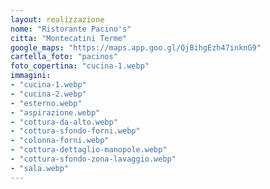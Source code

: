 ```yaml
---
layout: realizzazione
nome: "Ristorante Pacino's"
citta: "Montecatini Terme"
google_maps: "https://maps.app.goo.gl/QjBihgEzh47inknG9"
cartella_foto: "pacinos"
foto_copertina: "cucina-1.webp"
immagini:
- "cucina-1.webp"
- "cucina-2.webp"
- "esterno.webp"
- "aspirazione.webp"
- "cottura-da-alto.webp"
- "cottura-sfondo-forni.webp"
- "colonna-forni.webp"
- "cottura-dettaglio-manopole.webp"
- "cottura-sfondo-zona-lavaggio.webp"
- "sala.webp"
---
```


